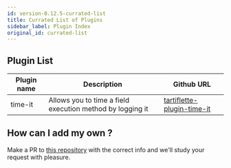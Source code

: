 ```yaml
---
id: version-0.12.5-currated-list
title: Currated List of Plugins
sidebar_label: Plugin Index
original_id: currated-list
---
```


## Plugin List

| Plugin name | Description                                               | Github URL                                                |
| ----------- | --------------------------------------------------------- | --------------------------------------------------------- |
| time-it     | Allows you to time a field execution method by logging it | [tartiflette-plugin-time-it](https://github.com/tartiflette/tartiflette-plugin-time-it) |

## How can I add my own ?

Make a PR to [this repository](https://github.com/tartiflette/tartiflette) with the correct info and we'll study your request with pleasure.
